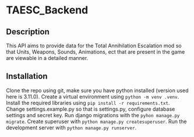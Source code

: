 # TAESC_Backend
## Description
This API aims to provide data for the Total Annihilation Escalation mod so that Units, Weapons, Sounds, Animations, ect that are present in the game are viewable in a detailed manner.
## Installation
Clone the repo using git, make sure you have python installed (version used here is 3.11.0).
Create a virtual environment using `python -m venv .venv`.
Install the required libraries using `pip install -r requirements.txt`.
Change settings.example.py so that is settings.py, configure database settings and secret key.
Run django migrations with the `pyhon manage.py migrate`.
Create superuser with `python manage.py createsuperuser`.
Run the development server with `python manage.py runserver`.
